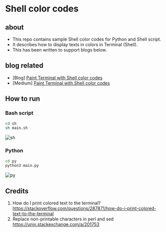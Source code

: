 # Shell color codes

## about

- This repo contains sample Shell color codes for Python and Shell script.
- It describes how to display texts in colors in Terminal (Shell).
- This has been written to support blogs below.

## blog related

- [Blog] [Paint Terminal with Shell color codes](https://bluebirz.net/posts/shell-color-codes/)
- [Medium] [Paint Terminal with Shell color codes](https://medium.com/@bluebirz/paint-terminal-with-bash-color-codes-4d57a57e634c)

## How to run

### Bash script

```bash
cd sh
sh main.sh
```

![sh](assets/sample_run_bash.png)

### Python

```bash
cd py
python3 main.py
```

![py](assets/sample_run_python.png)

## Credits

1. How do I print colored text to the terminal? <https://stackoverflow.com/questions/287871/how-do-i-print-colored-text-to-the-terminal>
2. Replace non-printable characters in perl and sed <https://unix.stackexchange.com/a/201753>
